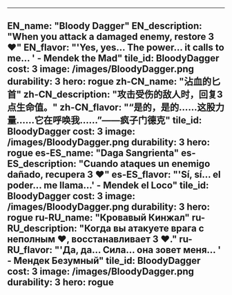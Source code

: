 ---

EN_name: "Bloody Dagger"
EN_description: "When you attack a damaged enemy, restore 3 ❤️"
EN_flavor: "'Yes, yes... The power... it calls to me... ' - Mendek the Mad"
tile_id: BloodyDagger
cost: 3
image: /images/BloodyDagger.png
durability: 3
hero: rogue
zh-CN_name: "沾血的匕首"
zh-CN_description: "攻击受伤的敌人时，回复3点生命值。"
zh-CN_flavor: "“是的，是的……这股力量……它在呼唤我……”——疯子门德克"
tile_id: BloodyDagger
cost: 3
image: /images/BloodyDagger.png
durability: 3
hero: rogue
es-ES_name: "Daga Sangrienta"
es-ES_description: "Cuando ataques un enemigo dañado, recupera 3 ❤️"
es-ES_flavor: "'Sí, sí... el poder... me llama...' - Mendek el Loco"
tile_id: BloodyDagger
cost: 3
image: /images/BloodyDagger.png
durability: 3
hero: rogue
ru-RU_name: "Кровавый Кинжал"
ru-RU_description: "Когда вы атакуете врага с неполным ❤️, восстанавливает 3 ❤️."
ru-RU_flavor: "'Да, да... Сила... она зовет меня... ' - Мендек Безумный"
tile_id: BloodyDagger
cost: 3
image: /images/BloodyDagger.png
durability: 3
hero: rogue
---